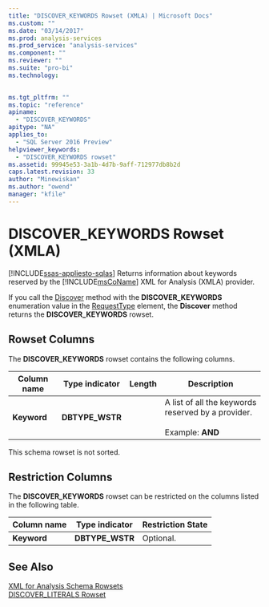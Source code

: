 ```yaml
---
title: "DISCOVER_KEYWORDS Rowset (XMLA) | Microsoft Docs"
ms.custom: ""
ms.date: "03/14/2017"
ms.prod: analysis-services
ms.prod_service: "analysis-services"
ms.component: ""
ms.reviewer: ""
ms.suite: "pro-bi"
ms.technology: 
  

ms.tgt_pltfrm: ""
ms.topic: "reference"
apiname: 
  - "DISCOVER_KEYWORDS"
apitype: "NA"
applies_to: 
  - "SQL Server 2016 Preview"
helpviewer_keywords: 
  - "DISCOVER_KEYWORDS rowset"
ms.assetid: 99945e53-3a1b-4d7b-9aff-712977db8b2d
caps.latest.revision: 33
author: "Minewiskan"
ms.author: "owend"
manager: "kfile"
---
```

# DISCOVER_KEYWORDS Rowset (XMLA)
[!INCLUDE[ssas-appliesto-sqlas](../../../includes/ssas-appliesto-sqlas.md)]
  Returns information about keywords reserved by the [!INCLUDE[msCoName](../../../includes/msconame-md.md)] XML for Analysis (XMLA) provider.  
  
 If you call the [Discover](../../../analysis-services/xmla/xml-elements-methods-discover.md) method with the **DISCOVER_KEYWORDS** enumeration value in the [RequestType](../../../analysis-services/xmla/xml-elements-properties/requesttype-element-xmla.md) element, the **Discover** method returns the **DISCOVER_KEYWORDS** rowset.  
  
## Rowset Columns  
 The **DISCOVER_KEYWORDS** rowset contains the following columns.  
  
|Column name|Type indicator|Length|Description|  
|-----------------|--------------------|------------|-----------------|  
|**Keyword**|**DBTYPE_WSTR**||A list of all the keywords reserved by a provider.<br /><br /> Example: **AND**|  
  
 This schema rowset is not sorted.  
  
## Restriction Columns  
 The **DISCOVER_KEYWORDS** rowset can be restricted on the columns listed in the following table.  
  
|Column name|Type indicator|Restriction State|  
|-----------------|--------------------|-----------------------|  
|**Keyword**|**DBTYPE_WSTR**|Optional.|  
  
## See Also  
 [XML for Analysis Schema Rowsets](../../../analysis-services/schema-rowsets/xml/xml-for-analysis-schema-rowsets.md)   
 [DISCOVER_LITERALS Rowset](../../../analysis-services/schema-rowsets/xml/discover-literals-rowset.md)  
  
  

